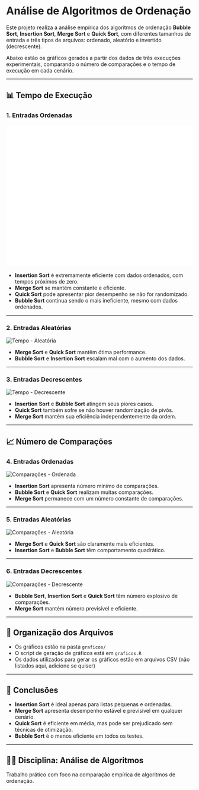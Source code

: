 # Análise de Algoritmos de Ordenação

Este projeto realiza a análise empírica dos algoritmos de ordenação **Bubble Sort**, **Insertion Sort**, **Merge Sort** e **Quick Sort**, com diferentes tamanhos de entrada e três tipos de arquivos: ordenado, aleatório e invertido (decrescente).

Abaixo estão os gráficos gerados a partir dos dados de três execuções experimentais, comparando o número de comparações e o tempo de execução em cada cenário.

---

## 📊 Tempo de Execução

### 1. Entradas Ordenadas

![Tempo - Ordenada](ordenacao/graficos/tempo_ordenada.png)

- **Insertion Sort** é extremamente eficiente com dados ordenados, com tempos próximos de zero.
- **Merge Sort** se mantém constante e eficiente.
- **Quick Sort** pode apresentar pior desempenho se não for randomizado.
- **Bubble Sort** continua sendo o mais ineficiente, mesmo com dados ordenados.

---

### 2. Entradas Aleatórias

![Tempo - Aleatória](graficos/tempo_aleatoria.png)

- **Merge Sort** e **Quick Sort** mantêm ótima performance.
- **Bubble Sort** e **Insertion Sort** escalam mal com o aumento dos dados.

---

### 3. Entradas Decrescentes

![Tempo - Decrescente](graficos/tempo_decrescente.png)

- **Insertion Sort** e **Bubble Sort** atingem seus piores casos.
- **Quick Sort** também sofre se não houver randomização de pivôs.
- **Merge Sort** mantém sua eficiência independentemente da ordem.

---

## 📈 Número de Comparações

### 4. Entradas Ordenadas

![Comparações - Ordenada](graficos/comparacoes_ordenada.png)

- **Insertion Sort** apresenta número mínimo de comparações.
- **Bubble Sort** e **Quick Sort** realizam muitas comparações.
- **Merge Sort** permanece com um número constante de comparações.

---

### 5. Entradas Aleatórias

![Comparações - Aleatória](graficos/comparacoes_aleatoria.png)

- **Merge Sort** e **Quick Sort** são claramente mais eficientes.
- **Insertion Sort** e **Bubble Sort** têm comportamento quadrático.

---

### 6. Entradas Decrescentes

![Comparações - Decrescente](graficos/comparacoes_decrescente.png)

- **Bubble Sort**, **Insertion Sort** e **Quick Sort** têm número explosivo de comparações.
- **Merge Sort** mantém número previsível e eficiente.

---

## 📁 Organização dos Arquivos

- Os gráficos estão na pasta `graficos/`
- O script de geração de gráficos está em `graficos.R`
- Os dados utilizados para gerar os gráficos estão em arquivos CSV (não listados aqui, adicione se quiser)

---

## 📌 Conclusões

- **Insertion Sort** é ideal apenas para listas pequenas e ordenadas.
- **Merge Sort** apresenta desempenho estável e previsível em qualquer cenário.
- **Quick Sort** é eficiente em média, mas pode ser prejudicado sem técnicas de otimização.
- **Bubble Sort** é o menos eficiente em todos os testes.

---

## 👨‍💻 Disciplina: Análise de Algoritmos
Trabalho prático com foco na comparação empírica de algoritmos de ordenação.
